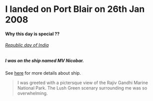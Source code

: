 # I landed on Port Blair on **26th Jan** 2008

#### Why this day is special ??
######  [Republic day of India](https://en.wikipedia.org/wiki/Republic_Day_(India))

##### I was on the ship named MV Nicobar. 
See [here](https://en.wikipedia.org/wiki/Republic_Day_(India)) 
for more details about ship.

>I was greeted with a pictersque view of the Rajiv Gandhi Marine National Park.
>The Lush Green scenary surrounding me was so overwhelming. 






